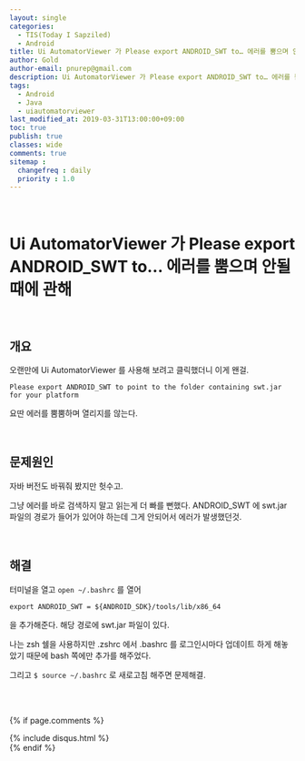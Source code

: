 ```yaml
---
layout: single
categories:
  - TIS(Today I Sapziled)
  - Android
title: Ui AutomatorViewer 가 Please export ANDROID_SWT to… 에러를 뿜으며 안될 때에 관해
author: Gold
author-email: pnurep@gmail.com
description: Ui AutomatorViewer 가 Please export ANDROID_SWT to… 에러를 뿜으며 안될 때에 관해 알아봅니다
tags:
  - Android
  - Java
  - uiautomatorviewer
last_modified_at: 2019-03-31T13:00:00+09:00
toc: true
publish: true
classes: wide
comments: true
sitemap :
  changefreq : daily
  priority : 1.0
---
```


<br>

# Ui AutomatorViewer 가 Please export ANDROID_SWT to… 에러를 뿜으며 안될 때에 관해

<br>

## 개요

오랜만에 Ui AutomatorViewer 를 사용해 보려고 클릭했더니 이게 왠걸.
```
Please export ANDROID_SWT to point to the folder containing swt.jar for your platform
```

요딴 에러를 뿜뿜하며 열리지를 않는다.

<br>

## 문제원인

자바 버전도 바꿔줘 봤지만 헛수고.

그냥 에러를 바로 검색하지 말고 읽는게 더 빠를 뻔했다. ANDROID_SWT 에 swt.jar 파일의 경로가 들어가 있어야 하는데 그게 안되어서 에러가 발생했던것.

<br>

## 해결

터미널을 열고 ```open ~/.bashrc``` 를 열어 
```
export ANDROID_SWT = ${ANDROID_SDK}/tools/lib/x86_64
```
을 추가해준다. 해당 경로에 swt.jar 파일이 있다.


나는 zsh 쉘을 사용하지만 .zshrc 에서 .bashrc 를 로그인시마다 업데이트 하게 해놓았기 때문에 bash 쪽에만 추가를 해주었다.

그리고 ```$ source ~/.bashrc``` 로 새로고침 해주면 문제해결.



<br><br>


{% if page.comments %}
<div id="post-disqus" class="container">
{% include disqus.html %}
</div>
{% endif %}



























